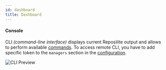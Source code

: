 ```yaml
---
id: dashboard
title: Dashboard
---
```


#### Console

CLI *(command-line interface)* displays current Reposilite output and allows to perform available [commands](install#interactive-cli).
To access remote CLI, you have to add specific token to the `managers` section in the [configuration](configuration#default-configuration).

![CLI Preview](/img/cli-preview.gif)
